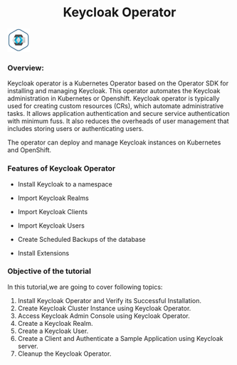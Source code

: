 <h1 align="center">Keycloak Operator</h1> 

![Logo](_images/keycloak-logo.png)



### Overview:

Keycloak operator is a Kubernetes Operator based on the Operator SDK for installing and managing Keycloak. This operator automates the Keycloak administration  in Kubernetes  or Openshift. 
Keycloak operator is typically used for creating custom resources (CRs), which automate administrative tasks. It allows application authentication and secure service authentication with minimum fuss. It also reduces the overheads of user management that includes storing users or authenticating users.

The operator can deploy and manage Keycloak instances on Kubernetes and OpenShift. 

### Features of Keycloak Operator

- Install Keycloak to a namespace

- Import Keycloak Realms

- Import Keycloak Clients

- Import Keycloak Users

- Create Scheduled Backups of the database

- Install Extensions


### Objective of the tutorial

In this tutorial,we are going to cover following topics:

1. Install Keycloak Operator and Verify its Successful Installation.
2. Create Keycloak Cluster Instance using Keycloak Operator.
3. Access Keycloak Admin Console using Keycloak Operator.
4. Create a Keycloak Realm. 
5. Create a Keycloak User.
6. Create a Client and Authenticate a Sample Application using Keycloak server.
7. Cleanup the Keycloak Operator.
  
